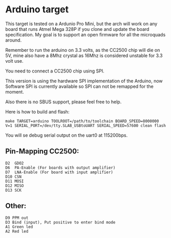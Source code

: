 # Arduino target

This target is tested on a Ardunio Pro Mini, but the arch will work on any board that runs Atmel Mega 328P if you clone and update the board specification.
My goal is to support an open firmware for all the microquads around.

Remember to run the arduino on 3.3 volts, as the CC2500 chip will die on 5V, mine also have a 8Mhz crystal as 16Mhz is considered unstable for 3.3 volt use.

You need to connect a CC2500 chip using SPI.

This version is using the hardware SPI implementation of the Arduino, now Software SPI is currently available so SPI can not be remapped for the moment.

Also there is no SBUS support, please feel free to help.

Here is how to build and flash:
```
make TARGET=arduino TOOLROOT=/path/to/toolchain BOARD_SPEED=8000000 V=1 SERIAL_PORT=/dev/tty.SLAB_USBtoUART SERIAL_SPEED=57600 clean flash
```

You will se debug serial output on the uart0 at 115200bps.

## Pin-Mapping CC2500:

```
D2  GDO2
D6  PA-Enable (For boards with output amplifier)
D7  LNA-Enable (For board with input amplifier)
D10 CSN
D11 MOSI
D12 MISO
D13 SCK
```

## Other:

```
D9 PPM out
D3 Bind (input), Put positive to enter bind mode
A1 Green led
A2 Red led
```

